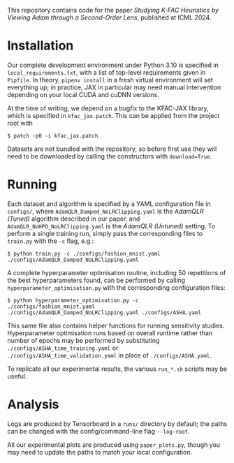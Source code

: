 This repository contains code for the paper _Studying K-FAC Heuristics by Viewing Adam through a Second-Order Lens_,
published at ICML 2024.


# Installation

Our complete development environment under Python 3.10 is specified in
`local_requirements.txt`, with a list of top-level requirements given in
`Pipfile`. In theory, `pipenv install` in a fresh virtual environment will set
everything up; in practice, JAX in particular may need manual intervention
depending on your local CUDA and cuDNN versions.

At the time of writing, we depend on a bugfix to the KFAC-JAX library, which is
specified in `kfac_jax.patch`. This can be applied from the project root with
``` shell
$ patch -p0 -i kfac_jax.patch
```

Datasets are not bundled with the repository, so before first use they will need
to be downloaded by calling the constructors with `download=True`.


# Running
Each dataset and algorithm is specified by a YAML configuration file in
`configs/`, where `AdamQLR_Damped_NoLRClipping.yaml` is the _AdamQLR (Tuned)_
algorithm described in our paper, and `AdamQLR_NoHPO_NoLRClipping.yaml` is the _AdamQLR
(Untuned)_ setting. To perform a single training run, simply pass
the corresponding files to `train.py` with the `-c` flag, e.g.:
``` shell
$ python train.py -c ./configs/fashion_mnist.yaml ./configs/AdamQLR_Damped_NoLRClipping.yaml
```

A complete hyperparameter optimisation routine, including 50 repetitions of the
best hyperparameters found, can be performed by calling
`hyperparameter_optimisation.py` with the corresponding configuration files:
``` shell
$ python hyperparameter_optimisation.py -c ./configs/fashion_mnist.yaml ./configs/AdamQLR_Damped_NoLRClipping.yaml ./configs/ASHA.yaml
```
This same file also contains helper functions for running sensitivity studies.
Hyperparameter optimisation runs based on overall runtime rather than number of
epochs may be performed by substituting `./configs/ASHA_time_training.yaml` or
`./configs/ASHA_time_validation.yaml` in place of `./configs/ASHA.yaml`.

To replicate all our experimental results, the various `run_*.sh` scripts may
be useful.

# Analysis
Logs are produced by Tensorboard in a `runs/` directory by default; the paths
can be changed with the config/command-line flag `--log-root`.

All our experimental plots are produced using `paper_plots.py`, though you may
need to update the paths to match your local configuration.
